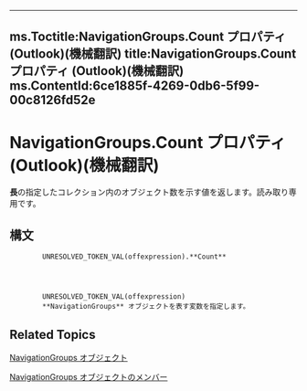 

---
ms.Toctitle:NavigationGroups.Count プロパティ (Outlook)(機械翻訳)
title:NavigationGroups.Count プロパティ (Outlook)(機械翻訳)
ms.ContentId:6ce1885f-4269-0db6-5f99-00c8126fd52e
---
# NavigationGroups.Count プロパティ (Outlook)(機械翻訳)




**長**の指定したコレクション内のオブジェクト数を示す値を返します。読み取り専用です。

## 構文

            UNRESOLVED_TOKEN_VAL(offexpression).**Count**




            UNRESOLVED_TOKEN_VAL(offexpression)
            **NavigationGroups** オブジェクトを表す変数を指定します。



## Related Topics

[NavigationGroups オブジェクト](07206203-36a9-7467-3a89-24fa2a7c2b1f.md)

[NavigationGroups オブジェクトのメンバー](c87e7f44-7dc3-ac9d-c0b8-a5c0b60688d3.md)




